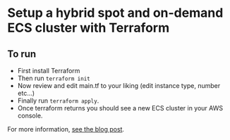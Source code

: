 # Setup a hybrid spot and on-demand ECS cluster with Terraform

## To run

* First install Terraform 
* Then run `terraform init`
* Now review and edit main.tf to your  liking (edit instance type, number etc...)
* Finally run `terraform apply`.
* Once terraform returns you should see a new ECS cluster in your AWS console.

For more information, [see the blog post](https://solidsoftware.io/blog/hybrid-spot-ondemand-ecs-cluster-setup/).
